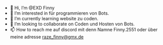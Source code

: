 - 👋 Hi, I’m @EXD Finny
- 👀 I’m interested in für programmieren von Bots.
- 🌱 I’m currently learning  website zu coden.
- 💞️ I’m looking to collaborate on Coden und Hosten von Bots.
- 📫 How to reach me auf discord mit denn Namne Finny.2551 oder über meine adresse raze_finny@gmx.de

<!---
bigfivefm/bigfivefm is a ✨ special ✨ repository because its `README.md` (this file) appears on your GitHub profile.
You can click the Preview link to take a look at your changes.
--->
